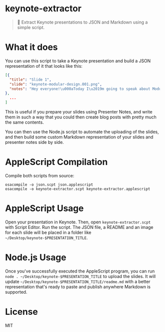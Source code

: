 # keynote-extractor

> 🎁 Extract Keynote presentations to JSON and Markdown using a simple script.

# What it does

You can use this script to take a Keynote presentation and build a JSON representation of it that looks like this:

```json
[{
  "title": "Slide 1",
  "slide": "keynote-modular-design.001.png",
  "notes": "Hey everyone!\u000aToday I\u2019m going to speak about Modular Design."
},
  ...
]
```

This is useful if you prepare your slides using Presenter Notes, and write them in such a way that you could then create blog posts with pretty much the same contents.

You can then use the Node.js script to automate the uploading of the slides, and then build some custom Markdown representation of your slides and presenter notes side by side.

# AppleScript Compilation

Compile both scripts from source:

```shell
osacompile -o json.scpt json.applescript
osacompile -o keynote-extractor.scpt keynote-extractor.applescript
```

# AppleScript Usage

Open your presentation in Keynote. Then, open `keynote-extractor.scpt` with Script Editor. Run the script. The JSON file, a README and an image for each slide will be placed in a folder like `~/Desktop/keynote-$PRESENTATION_TITLE`.

# Node.js Usage

Once you've successfully executed the AppleScript program, you can run `node . ~/Desktop/keynote-$PRESENTATION_TITLE` to upload the slides. It will update `~/Desktop/keynote-$PRESENTATION_TITLE/readme.md` with a better representation that's ready to paste and publish anywhere Markdown is supported.

# License

MIT
